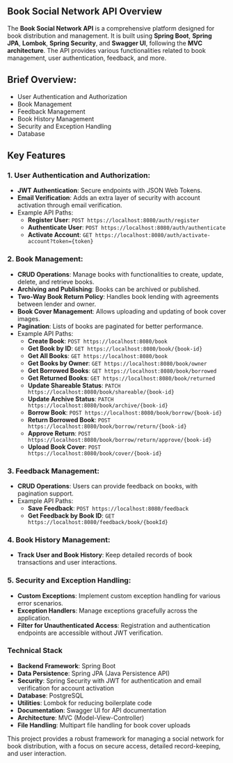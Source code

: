## Book Social Network API Overview

The **Book Social Network API** is a comprehensive platform designed for book distribution and management. It is built using **Spring Boot**, **Spring JPA**, **Lombok**, **Spring Security**, and **Swagger UI**, following the **MVC architecture**. The API provides various functionalities related to book management, user authentication, feedback, and more.

## **Brief Overview:**
- User Authentication and Authorization
- Book Management
- Feedback Management
- Book History Management
- Security and Exception Handling
- Database

  
## Key Features

### 1. **User Authentication and Authorization**:
   - **JWT Authentication**: Secure endpoints with JSON Web Tokens.
   - **Email Verification**: Adds an extra layer of security with account activation through email verification.
   - Example API Paths:
     - **Register User**: `POST https://localhost:8080/auth/register`
     - **Authenticate User**: `POST https://localhost:8080/auth/authenticate`
     - **Activate Account**: `GET https://localhost:8080/auth/activate-account?token={token}`

### 2. **Book Management**:
   - **CRUD Operations**: Manage books with functionalities to create, update, delete, and retrieve books.
   - **Archiving and Publishing**: Books can be archived or published.
   - **Two-Way Book Return Policy**: Handles book lending with agreements between lender and owner.
   - **Book Cover Management**: Allows uploading and updating of book cover images.
   - **Pagination**: Lists of books are paginated for better performance.
   - Example API Paths:
     - **Create Book**: `POST https://localhost:8080/book`
     - **Get Book by ID**: `GET https://localhost:8080/book/{book-id}`
     - **Get All Books**: `GET https://localhost:8080/book`
     - **Get Books by Owner**: `GET https://localhost:8080/book/owner`
     - **Get Borrowed Books**: `GET https://localhost:8080/book/borrowed`
     - **Get Returned Books**: `GET https://localhost:8080/book/returned`
     - **Update Shareable Status**: `PATCH https://localhost:8080/book/shareable/{book-id}`
     - **Update Archive Status**: `PATCH https://localhost:8080/book/archive/{book-id}`
     - **Borrow Book**: `POST https://localhost:8080/book/borrow/{book-id}`
     - **Return Borrowed Book**: `POST https://localhost:8080/book/borrow/return/{book-id}`
     - **Approve Return**: `POST https://localhost:8080/book/borrow/return/approve/{book-id}`
     - **Upload Book Cover**: `POST https://localhost:8080/book/cover/{book-id}`

### 3. **Feedback Management**:
   - **CRUD Operations**: Users can provide feedback on books, with pagination support.
   - Example API Paths:
     - **Save Feedback**: `POST https://localhost:8080/feedback`
     - **Get Feedback by Book ID**: `GET https://localhost:8080/feedback/book/{bookId}`

### 4. **Book History Management**:
   - **Track User and Book History**: Keep detailed records of book transactions and user interactions.

### 5. **Security and Exception Handling**:
   - **Custom Exceptions**: Implement custom exception handling for various error scenarios.
   - **Exception Handlers**: Manage exceptions gracefully across the application.
   - **Filter for Unauthenticated Access**: Registration and authentication endpoints are accessible without JWT verification.

### Technical Stack

- **Backend Framework**: Spring Boot
- **Data Persistence**: Spring JPA (Java Persistence API)
- **Security**: Spring Security with JWT for authentication and email verification for account activation
- **Database**: PostgreSQL
- **Utilities**: Lombok for reducing boilerplate code
- **Documentation**: Swagger UI for API documentation
- **Architecture**: MVC (Model-View-Controller)
- **File Handling**: Multipart file handling for book cover uploads

This project provides a robust framework for managing a social network for book distribution, with a focus on secure access, detailed record-keeping, and user interaction.
